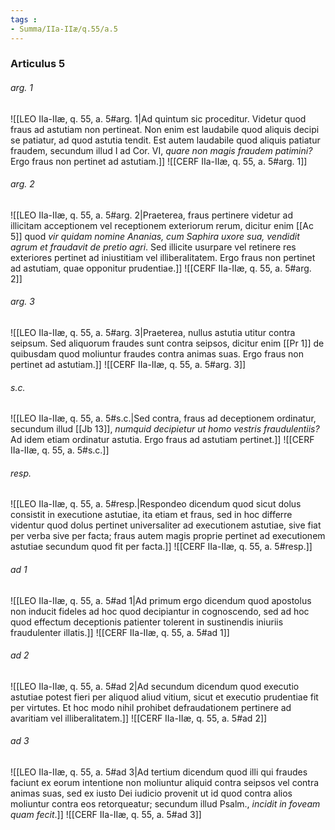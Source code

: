 ```yaml
---
tags : 
- Summa/IIa-IIæ/q.55/a.5
---
```


### Articulus 5

###### arg. 1
![[LEO IIa-IIæ, q. 55, a. 5#arg. 1|Ad quintum sic proceditur. Videtur quod fraus ad astutiam non pertineat. Non enim est laudabile quod aliquis decipi se patiatur, ad quod astutia tendit. Est autem laudabile quod aliquis patiatur fraudem, secundum illud I ad Cor. VI, *quare non magis fraudem patimini?* Ergo fraus non pertinet ad astutiam.]]
![[CERF IIa-IIæ, q. 55, a. 5#arg. 1]]

###### arg. 2
![[LEO IIa-IIæ, q. 55, a. 5#arg. 2|Praeterea, fraus pertinere videtur ad illicitam acceptionem vel receptionem exteriorum rerum, dicitur enim [[Ac 5]] quod *vir quidam nomine Ananias, cum Saphira uxore sua, vendidit agrum et fraudavit de pretio agri*. Sed illicite usurpare vel retinere res exteriores pertinet ad iniustitiam vel illiberalitatem. Ergo fraus non pertinet ad astutiam, quae opponitur prudentiae.]]
![[CERF IIa-IIæ, q. 55, a. 5#arg. 2]]

###### arg. 3
![[LEO IIa-IIæ, q. 55, a. 5#arg. 3|Praeterea, nullus astutia utitur contra seipsum. Sed aliquorum fraudes sunt contra seipsos, dicitur enim [[Pr 1]] de quibusdam quod moliuntur fraudes contra animas suas. Ergo fraus non pertinet ad astutiam.]]
![[CERF IIa-IIæ, q. 55, a. 5#arg. 3]]

###### s.c.
![[LEO IIa-IIæ, q. 55, a. 5#s.c.|Sed contra, fraus ad deceptionem ordinatur, secundum illud [[Jb 13]], *numquid decipietur ut homo vestris fraudulentiis?* Ad idem etiam ordinatur astutia. Ergo fraus ad astutiam pertinet.]]
![[CERF IIa-IIæ, q. 55, a. 5#s.c.]]

###### resp.
![[LEO IIa-IIæ, q. 55, a. 5#resp.|Respondeo dicendum quod sicut dolus consistit in executione astutiae, ita etiam et fraus, sed in hoc differre videntur quod dolus pertinet universaliter ad executionem astutiae, sive fiat per verba sive per facta; fraus autem magis proprie pertinet ad executionem astutiae secundum quod fit per facta.]]
![[CERF IIa-IIæ, q. 55, a. 5#resp.]]

###### ad 1
![[LEO IIa-IIæ, q. 55, a. 5#ad 1|Ad primum ergo dicendum quod apostolus non inducit fideles ad hoc quod decipiantur in cognoscendo, sed ad hoc quod effectum deceptionis patienter tolerent in sustinendis iniuriis fraudulenter illatis.]]
![[CERF IIa-IIæ, q. 55, a. 5#ad 1]]

###### ad 2
![[LEO IIa-IIæ, q. 55, a. 5#ad 2|Ad secundum dicendum quod executio astutiae potest fieri per aliquod aliud vitium, sicut et executio prudentiae fit per virtutes. Et hoc modo nihil prohibet defraudationem pertinere ad avaritiam vel illiberalitatem.]]
![[CERF IIa-IIæ, q. 55, a. 5#ad 2]]

###### ad 3
![[LEO IIa-IIæ, q. 55, a. 5#ad 3|Ad tertium dicendum quod illi qui fraudes faciunt ex eorum intentione non moliuntur aliquid contra seipsos vel contra animas suas, sed ex iusto Dei iudicio provenit ut id quod contra alios moliuntur contra eos retorqueatur; secundum illud Psalm., *incidit in foveam quam fecit*.]]
![[CERF IIa-IIæ, q. 55, a. 5#ad 3]]

